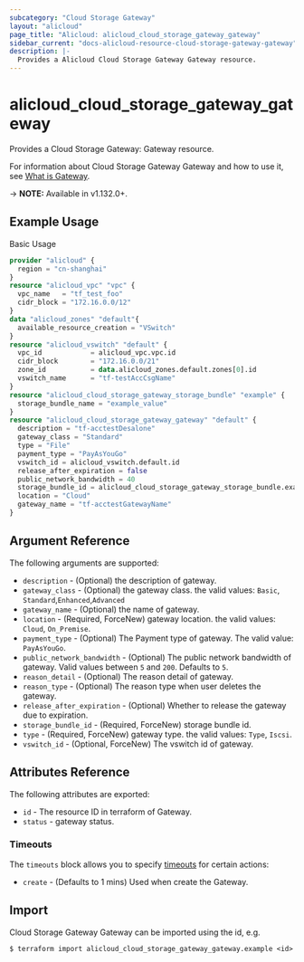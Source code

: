 ```yaml
---
subcategory: "Cloud Storage Gateway"
layout: "alicloud"
page_title: "Alicloud: alicloud_cloud_storage_gateway_gateway"
sidebar_current: "docs-alicloud-resource-cloud-storage-gateway-gateway"
description: |-
  Provides a Alicloud Cloud Storage Gateway Gateway resource.
---
```


# alicloud\_cloud\_storage\_gateway\_gateway

Provides a Cloud Storage Gateway: Gateway resource.

For information about Cloud Storage Gateway Gateway and how to use it, see [What is Gateway](https://www.alibabacloud.com/help/en/doc-detail/53972.htm).

-> **NOTE:** Available in v1.132.0+.

## Example Usage

Basic Usage

```terraform
provider "alicloud" {
  region = "cn-shanghai"
}
resource "alicloud_vpc" "vpc" {
  vpc_name   = "tf_test_foo"
  cidr_block = "172.16.0.0/12"
}
data "alicloud_zones" "default"{
  available_resource_creation = "VSwitch"
}
resource "alicloud_vswitch" "default" {
  vpc_id            = alicloud_vpc.vpc.id
  cidr_block        = "172.16.0.0/21"
  zone_id           = data.alicloud_zones.default.zones[0].id
  vswitch_name      = "tf-testAccCsgName"
}
resource "alicloud_cloud_storage_gateway_storage_bundle" "example" {
  storage_bundle_name = "example_value"
}
resource "alicloud_cloud_storage_gateway_gateway" "default" {
  description = "tf-acctestDesalone"
  gateway_class = "Standard"
  type = "File"
  payment_type = "PayAsYouGo"
  vswitch_id = alicloud_vswitch.default.id
  release_after_expiration = false
  public_network_bandwidth = 40
  storage_bundle_id = alicloud_cloud_storage_gateway_storage_bundle.example.id
  location = "Cloud"
  gateway_name = "tf-acctestGatewayName"
}
```

## Argument Reference

The following arguments are supported:

* `description` - (Optional)  the description of gateway.
* `gateway_class` - (Optional) the gateway class. the valid values: `Basic`, `Standard`,`Enhanced`,`Advanced`
* `gateway_name` - (Optional) the name of gateway.
* `location` - (Required, ForceNew) gateway location. the valid values: `Cloud`, `On_Premise`.
* `payment_type` - (Optional) The Payment type of gateway. The valid value: `PayAsYouGo`.
* `public_network_bandwidth` - (Optional) The public network bandwidth of gateway. Valid values between `5` and `200`. Defaults to `5`.
* `reason_detail` - (Optional) The reason detail of gateway.
* `reason_type` - (Optional) The reason type when user deletes the gateway.
* `release_after_expiration` - (Optional) Whether to release the gateway due to expiration.
* `storage_bundle_id` - (Required, ForceNew) storage bundle id.
* `type` - (Required, ForceNew) gateway type. the valid values: `Type`, `Iscsi`.
* `vswitch_id` - (Optional, ForceNew) The vswitch id of gateway.

## Attributes Reference

The following attributes are exported:

* `id` - The resource ID in terraform of Gateway.
* `status` - gateway status.

### Timeouts

The `timeouts` block allows you to specify [timeouts](https://www.terraform.io/docs/configuration-0-11/resources.html#timeouts) for certain actions:

* `create` - (Defaults to 1 mins) Used when create the Gateway.

## Import

Cloud Storage Gateway Gateway can be imported using the id, e.g.

```
$ terraform import alicloud_cloud_storage_gateway_gateway.example <id>
```